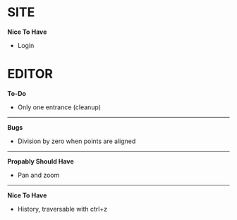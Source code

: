<h1>SITE</h1>

**Nice To Have**

- Login

<h1>EDITOR</h1>

**To-Do**

- Only one entrance (cleanup)

___
**Bugs**

- Division by zero when points are aligned

___
**Propably Should Have**

- Pan and zoom

___
**Nice To Have**

- History, traversable with ctrl+z

